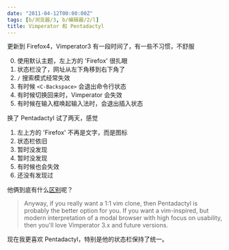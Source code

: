 ```yaml
---
date: "2011-04-12T00:00:00Z"
tags: [b/浏览器/3, b/编辑器/2/l]
title: Vimperator 和 Pentadactyl
---
```


更新到 Firefox4，Vimperator3 有一段时间了，有一些不习惯，不舒服

0. 使用默认主题，左上方的 'Firefox' 很扎眼
0. 状态栏没了，网址从左下角移到右下角了
0. `/` 搜索模式经常失效
0. 有时候 `<C-Backspace>` 会退出命令行状态
0. 有时候切换回来时，Vimperator 会失效
0. 有时候在输入框唤起输入法时，会退出插入状态

换了 Pentadactyl 试了两天，感觉

1. 左上方的 'Firefox' 不再是文字，而是图标
1. 状态栏依旧
1. 暂时没发现
1. 暂时没发现
1. 有时候也会失效
1. 还没有发现过

他俩到底有什么[区别][1]呢？ 

> Anyway, if you really want a 1:1 vim clone, then Pentadactyl is probably the
> better option for you. If you want a vim-inspired, but modern interpretation of
> a modal browser with high focus on usability, then you'll love Vimperator 3.x
> and future versions. 

现在我更喜欢 Pentadactyl，特别是他的状态栏保持了统一。

[1]: http://superuser.com/questions/261174/whats-the-difference-between-vimperator-and-pentadactyl
